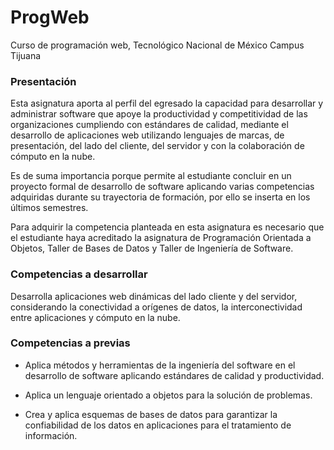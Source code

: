 # ProgWeb
Curso de programación web, Tecnológico Nacional de México Campus Tijuana

### Presentación
Esta asignatura aporta al perfil del egresado la capacidad para desarrollar y administrar software que
apoye la productividad y competitividad de las organizaciones cumpliendo con estándares de
calidad, mediante el desarrollo de aplicaciones web utilizando lenguajes de marcas, de presentación,
del lado del cliente, del servidor y con la colaboración de cómputo en la nube.

Es de suma importancia porque permite al estudiante concluir en un proyecto formal de desarrollo
de software aplicando varias competencias adquiridas durante su trayectoria de formación, por ello
se inserta en los últimos semestres.

Para adquirir la competencia planteada en esta asignatura es necesario que el estudiante haya
acreditado la asignatura de Programación Orientada a Objetos, Taller de Bases de Datos y Taller de
Ingeniería de Software.

### Competencias a desarrollar
Desarrolla aplicaciones web dinámicas del lado cliente y del servidor, considerando la conectividad
a orígenes de datos, la interconectividad entre aplicaciones y cómputo en la nube.


### Competencias a previas
* Aplica métodos y herramientas de la ingeniería del software en el desarrollo de software aplicando
estándares de calidad y productividad.

* Aplica un lenguaje orientado a objetos para la solución de problemas.

* Crea y aplica esquemas de bases de datos para garantizar la confiabilidad de los datos en
aplicaciones para el tratamiento de información.

